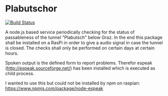 # Plabutschor

[![Build Status](https://travis-ci.com/arminko82/Plabutschor.svg?branch=master)](https://travis-ci.com/arminko82/Plabutschor)

A node.js based service periodically checking for the status of passableness of the tunnel "Plabutsch" below Graz.
In the end this package shall be installed on a RasPi in order to give a audio signal in case the tunnel is closed.
The checks shall only be performed on certain days at certain hours.

Spoken output is the defined form to report problems. Therefor espeak (http://espeak.sourceforge.net/) has been installed which is executed as child process.


I wanted to use this but could not be installed by npm on raspian: https://www.npmjs.com/package/node-espeak

